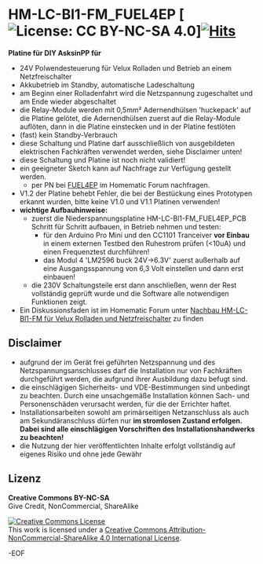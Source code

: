 # HM-LC-Bl1-FM_FUEL4EP [![License: CC BY-NC-SA 4.0](https://img.shields.io/badge/License-CC%20BY--NC--SA%204.0-lightgrey.svg)][![Hits](https://hits.seeyoufarm.com/api/count/incr/badge.svg?url=https%3A%2F%2Fgithub.com%2FFUEL4EP%2FHomeAutomation%2Ftree%2Fmaster%2FAsksinPP_developments%2FPCBs%2FHM-LC-Bl1-FM_FUEL4EP&count_bg=%2379C83D&title_bg=%23555555&icon=&icon_color=%23E7E7E7&title=hits&edge_flat=false)](https://hits.seeyoufarm.com)

**Platine für DIY AsksinPP für**
- 24V Polwendesteuerung für Velux Rolladen und Betrieb an einem Netzfreischalter
- Akkubetrieb im Standby, automatische Ladeschaltung
- am Beginn einer Rolladenfahrt wird die Netzspannung zugeschaltet und am Ende wieder abgeschaltet
- die Relay-Module werden mit 0,5mm² Adernendhülsen 'huckepack' auf die Platine gelötet, die Adernendhülsen zuerst auf die Relay-Module auflöten, dann in die Platine einstecken und in der Platine festlöten
- (fast) kein Standby-Verbrauch
- diese Schaltung und Platine darf ausschließlich von ausgebildeten elektrischen Fachkräften verwendet werden, siehe Disclaimer unten!
- diese Schaltung und Platine ist noch nicht validiert!
- ein geeigneter Sketch kann auf Nachfrage zur Verfügung gestellt werden.
    + per PN bei [FUEL4EP](https://homematic-forum.de/forum/ucp.php?i=pm&mode=compose&u=20685) im Homematic Forum nachfragen.
- V1.2 der Platine behebt Fehler, die bei der Bestückung eines Prototypen erkannt wurden, bitte keine V1.0 und V1.1 Platinen verwenden!
- **wichtige Aufbauhinweise:**
    + zuerst die Niederspannungsplatine HM-LC-Bl1-FM_FUEL4EP_PCB Schritt für Schritt aufbauen, in Betrieb nehmen und testen:
        + für den Arduino Pro Mini und den CC1101 Tranceiver **vor Einbau** in einem externen Testbed den Ruhestrom prüfen (<10uA) und einen Frequenztest durchführen!
        + das Modul 4 'LM2596 buck 24V->6.3V' zuerst außerhalb auf eine Ausgangsspannung von 6,3 Volt einstellen und dann erst einbauen!
    + die 230V Schaltungsteile erst dann anschließen, wenn der Rest vollständig geprüft wurde und die Software alle notwendigen Funktionen zeigt.
- Ein Diskussionsfaden ist im Homematic Forum unter [Nachbau HM-LC-Bl1-FM für Velux Rolladen und Netzfreischalter](https://homematic-forum.de/forum/viewtopic.php?f=76&t=71683&sid=71b7e84664ec8bed7b9e50bd442664ad) zu finden


## Disclaimer

- aufgrund der im Gerät frei geführten Netzspannung und des Netzspannungsanschlusses darf die Installation nur von Fachkräften durchgeführt werden, die aufgrund ihrer Ausbildung dazu befugt sind.
- die einschlägigen Sicherheits- und VDE-Bestimmungen sind unbedingt zu beachten. Durch eine unsachgemäße Installation können Sach- und Personenschäden verursacht werden, für die der Errichter haftet.
- Installationsarbeiten sowohl am primärseitigen Netzanschluss als auch am Sekundäranschluss dürfen nur **im stromlosen Zustand erfolgen. Dabei sind alle einschlägigen Vorschriften des Installationshandwerks zu beachten!** 
- die Nutzung der hier veröffentlichten Inhalte erfolgt vollständig auf eigenes Risiko und ohne jede Gewähr

## Lizenz 

**Creative Commons BY-NC-SA**<br>
Give Credit, NonCommercial, ShareAlike

<a rel="license" href="http://creativecommons.org/licenses/by-nc-sa/4.0/"><img alt="Creative Commons License" style="border-width:0" src="https://i.creativecommons.org/l/by-nc-sa/4.0/88x31.png" /></a><br />This work is licensed under a <a rel="license" href="http://creativecommons.org/licenses/by-nc-sa/4.0/">Creative Commons Attribution-NonCommercial-ShareAlike 4.0 International License</a>.


-EOF
	

